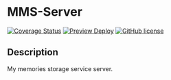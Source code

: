 # MMS-Server

[![Coverage Status](https://coveralls.io/repos/github/comstering/mms-server/badge.svg?branch=feature/fix/coverage)](https://coveralls.io/github/comstering/mms-server?branch=feature/fix/coverage)
[![Preview Deploy](https://github.com/comstering/mms-server/actions/workflows/preview.yaml/badge.svg)](https://github.com/comstering/mms-server/actions/workflows/preview.yaml)
[![GitHub license](https://img.shields.io/badge/license-MIT-blue.svg)](https://github.com/comstering/mms-server/blob/develop/LICENSE)

## Description

My memories storage service server.

